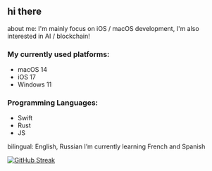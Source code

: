 ## hi there

about me: I'm mainly focus on iOS / macOS development, I'm also interested in AI / blockchain!


### My currently used platforms:
- macOS 14
- iOS 17
- Windows 11

### Programming Languages:
- Swift
- Rust
- JS


bilingual: English, Russian
I’m currently learning French and Spanish

[![GitHub Streak](https://streak-stats.demolab.com?user=lebrozaurjagger&theme=radical&border_radius=10)](https://git.io/streak-stats)
